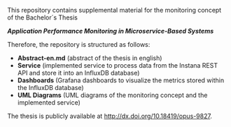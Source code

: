 This repository contains supplemental material for the monitoring concept of the Bachelor´s Thesis

***Application Performance Monitoring in Microservice-Based Systems***

Therefore, the repository is structured as follows:

- **Abstract-en.md** (abstract of the thesis in english)
- **Service** (implemented service to process data from the Instana REST API and store it into an InfluxDB database)
- **Dashboards** (Grafana dashboards to visualize the metrics stored within the InfluxDB database)
- **UML Diagrams** (UML diagrams of the monitoring concept and the implemented service)


The thesis is publicly available at http://dx.doi.org/10.18419/opus-9827.

